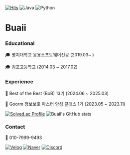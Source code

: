 [![Hits](https://hits.seeyoufarm.com/api/count/incr/badge.svg?url=https%3A%2F%2Fgithub.com%2Fbuaii&count_bg=%2379C83D&title_bg=%23555555&icon=&icon_color=%23E7E7E7&title=hits&edge_flat=false)](https://hits.seeyoufarm.com)
![Java](https://img.shields.io/badge/Java-FC4C02?sytle=flat-square&logo=Java&logoColor=white)
![Python](https://img.shields.io/badge/Python-3776AB?sytle=flat-square&logo=Java&logoColor=white)

# Buaii 
### Educational
🎓 명지대학교 응용소프트웨어전공 (2019.03~ )

🎓 김포고등학교 (2014.03 ~ 2017.02)

### Experience
🥇 Best of the Best (BoB) 13기 (2024.06 ~ 2025.03)

🌱 Goorm 정보보호 마스터 양성 클래스 1기 (2023.05 ~ 2023.11)


[![Solved.ac Profile](http://mazassumnida.wtf/api/v2/generate_badge?boj=giyen98)](https://solved.ac/giyen98/)
![Buaii's GitHub stats](https://github-readme-stats.vercel.app/api?username=buaii&show_icons=true&theme=radical)


### Contact
📳 010-7999-9493

[![Velog](https://img.shields.io/badge/Velog-20C997?sytle=flat-square&logo=Velog&logoColor=white&link=https://velog.io/@buaii/about)](https://velog.io/@buaii/about)
[![Naver](https://img.shields.io/badge/Naver-03C75A?sytle=flat-square&logo=Naver&logoColor=white&link=mailto:giyen980503@naver.com)](mailto:giyen980503@naver.com)
[![Discord](https://img.shields.io/badge/Discord-5865F2?sytle=flat-square&logo=Discord&logoColor=white&link=https://discordapp.com/users/533206187852824590)](https://discordapp.com/users/533206187852824590)
                          

